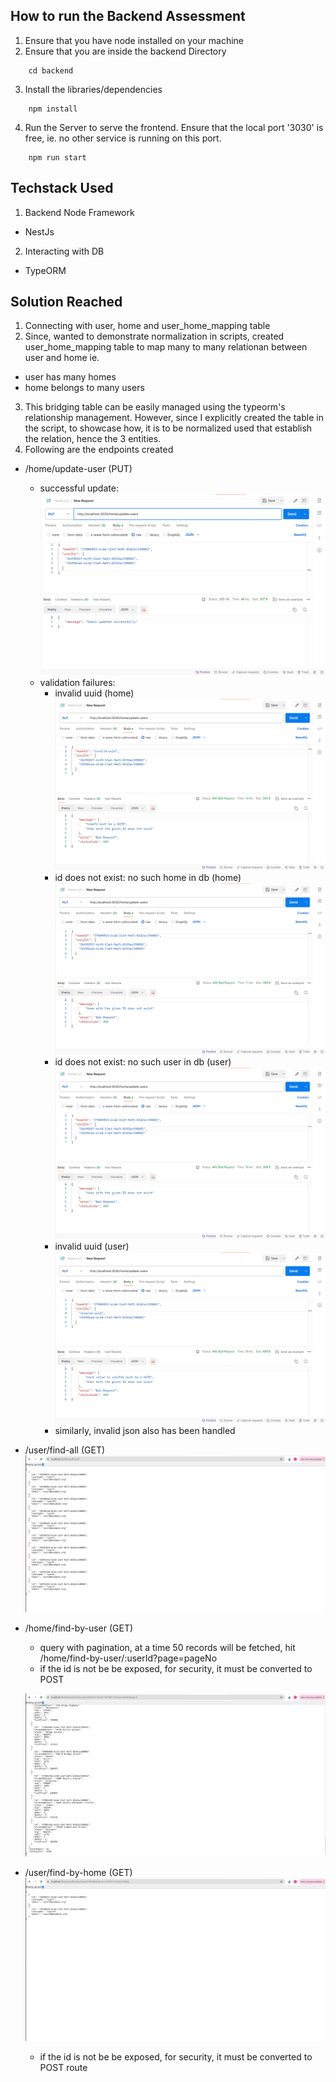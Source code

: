 ## How to run the Backend Assessment
1. Ensure that you have node installed on your machine
2. Ensure that you are inside the backend Directory
```
    cd backend
```
3. Install the libraries/dependencies
```
    npm install 
```
4. Run the Server to serve the frontend. Ensure that the local port '3030' is free, ie. no other service is running on this port.
```
    npm run start
```
## Techstack Used
1. Backend Node Framework
  - NestJs
2. Interacting with DB
  - TypeORM

## Solution Reached
1. Connecting with user, home and user_home_mapping table
2. Since, wanted to demonstrate normalization in scripts, created user_home_mapping table to map many to many relationan between user and home ie.
  - user has many homes
  - home belongs to many users
3. This bridging table can be easily managed using the typeorm's relationship management. However, since I explicitly created the table in the script, to showcase how, it is to be normalized used that establish the relation, hence the 3 entities.
4. Following are the endpoints created
  - /home/update-user (PUT)
    - successful update: 
      ![alt text](./docs/update-success.png)
    - validation failures:
      - invalid uuid (home)
        ![alt text](./docs/invalid-uuid.png)
      - id does not exist: no such home in db (home)
        ![alt text](./docs/does-not-exist.png)
      - id does not exist: no such user in db (user)
        ![alt text](./docs/user-does-not-exist.png)
      - invalid uuid (user)
        ![alt text](./docs/invalid-user-uuid.png)
      - similarly, invalid json also has been handled
  
  - /user/find-all (GET)
  ![alt text](./docs/all-users.png)

  - /home/find-by-user (GET) 
    - query with pagination, at a time 50 records will be fetched, hit
      /home/find-by-user/:userId?page=pageNo
    - if the id is not be be exposed, for security, it must be converted to POST 

    ![alt text](./docs/homes.png)
  
  - /user/find-by-home (GET)
    ![alt text](./docs/user-home.png)
    - if the id is not be be exposed, for security, it must be converted to POST route




   

  






